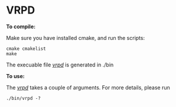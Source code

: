 # VRPD

**To compile:**

Make sure you have installed cmake, and run the scripts:
~~~
cmake cmakelist
make
~~~
The execuable file [*vrpd*][null-link] is generated in ./bin

**To use:**

The [*vrpd*][null-link] takes a couple of arguments. For more details, please run
~~~
./bin/vrpd -?
~~~

[null-link]: chrome://not-a-link
